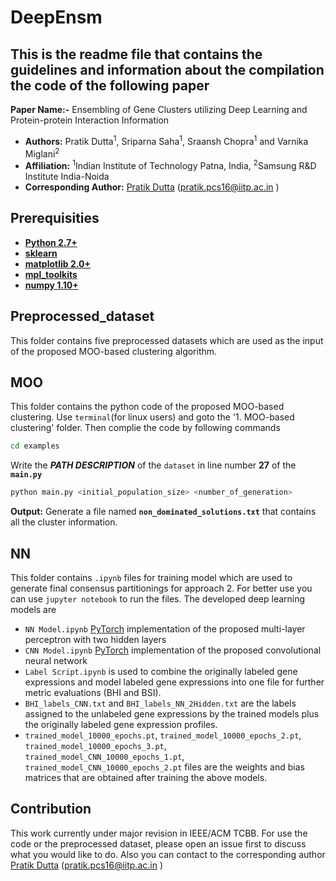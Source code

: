 # DeepEnsm


## This is the readme file that contains the guidelines and information about the compilation the code of the following paper

**Paper Name:-** Ensembling of Gene Clusters utilizing Deep Learning and Protein-protein Interaction Information
* **Authors:** Pratik Dutta<sup>1</sup>, Sriparna Saha<sup>1</sup>, Sraansh Chopra<sup>1</sup> and Varnika Miglani<sup>2</sup>
* **Affiliation:** <sup>1</sup>Indian Institute of Technology Patna, India, <sup>2</sup>Samsung R&D Institute India-Noida
* **Corresponding Author:** [Pratik Dutta](http://www.iitp.ac.in/~pratik.pcs16/) (pratik.pcs16@iitp.ac.in ) 




## Prerequisities
* **[Python 2.7+](https://www.python.org/downloads/release/python-2713/)**
* **[sklearn](https://scikit-learn.org/stable/install.html)**
* **[matplotlib 2.0+](https://matplotlib.org/users/installing.html)**
* **[mpl_toolkits](https://matplotlib.org/2.0.2/mpl_toolkits/index.html)**
* **[numpy 1.10+](https://pypi.org/project/numpy/)**

## Preprocessed_dataset
This folder contains five preprocessed datasets which are used as the input of the proposed MOO-based clustering algorithm.   


## MOO

This folder contains the python code of the proposed MOO-based clustering. Use `terminal`(for linux users) and goto the '1. MOO-based clustering' folder. Then complie the code by following commands

```bash
cd examples
```
Write the **_PATH DESCRIPTION_** of the `dataset` in line number **27** of the **`main.py`**


```bash
python main.py <initial_population_size> <number_of_generation>
```

**Output:** Generate a file named **`non_dominated_solutions.txt`** that contains all the cluster information.






## NN
This folder contains `.ipynb` files for training model which are used to generate final consensus partitionings for approach 2. For better use you can use `jupyter notebook` to run the files. The developed deep learning models are

* `NN Model.ipynb`  [PyTorch](https://pytorch.org/) implementation of the proposed multi-layer perceptron with two hidden layers 
* `CNN Model.ipynb` [PyTorch](https://pytorch.org/) implementation of the proposed convolutional neural network
* `Label Script.ipynb` is used to combine the originally labeled gene expressions and model labeled gene expressions into one file for further metric evaluations (BHI and BSI). 
* `BHI_labels_CNN.txt` and `BHI_labels_NN_2Hidden.txt` are the labels assigned to the unlabeled gene expressions by the trained models plus the originally labeled gene expression profiles. 
* `trained_model_10000_epochs.pt`, `trained_model_10000_epochs_2.pt`, `trained_model_10000_epochs_3.pt`, `trained_model_CNN_10000_epochs_1.pt`, `trained_model_CNN_10000_epochs_2.pt` files are the weights and bias matrices that are obtained after training the above models.



## Contribution

This work currently under major revision in IEEE/ACM TCBB. For use the code or the preprocessed dataset, please open an issue first to discuss what you would like to do. Also you can contact to the corresponding author [Pratik Dutta](http://www.iitp.ac.in/~pratik.pcs16/) (pratik.pcs16@iitp.ac.in ) 
